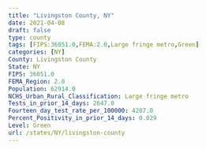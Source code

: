 ```yaml
---
title: "Livingston County, NY"
date: 2021-04-08
draft: false
type: county
tags: [FIPS:36051.0,FEMA:2.0,Large fringe metro,Green]
categories: [NY]
County: Livingston County
State: NY
FIPS: 36051.0
FEMA_Region: 2.0
Population: 62914.0
NCHS_Urban_Rural_Classification: Large fringe metro
Tests_in_prior_14_days: 2647.0
Fourteen_day_test_rate_per_100000: 4207.0
Percent_Positivity_in_prior_14_days: 0.029
Level: Green
url: /states/NY/livingston-county
---
```



